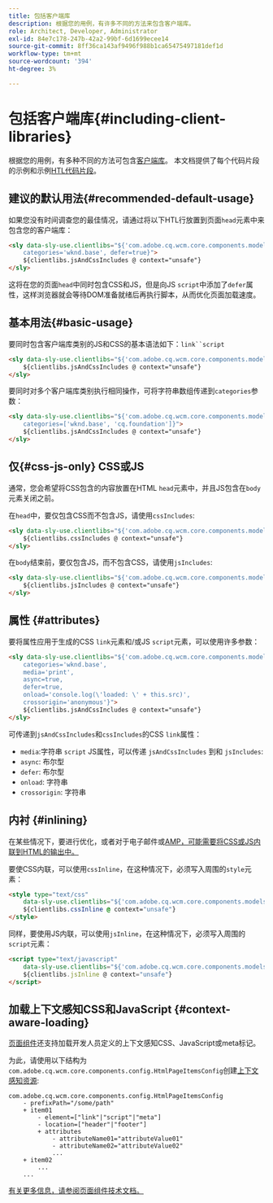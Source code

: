 ```yaml
---
title: 包括客户端库
description: 根据您的用例，有许多不同的方法来包含客户端库。
role: Architect, Developer, Administrator
exl-id: 84e7c178-247b-42a2-99bf-6d1699ecee14
source-git-commit: 8ff36ca143af9496f988b1ca65475497181def1d
workflow-type: tm+mt
source-wordcount: '394'
ht-degree: 3%

---
```


# 包括客户端库{#including-client-libraries}

根据您的用例，有多种不同的方法可包含[客户端库](/help/developing/archetype/uifrontend.md#clientlibs)。 本文档提供了每个代码片段的示例和示例[HTL代码片段](https://docs.adobe.com/content/help/zh-Hans/experience-manager-htl/using/overview.html)。

## 建议的默认用法{#recommended-default-usage}

如果您没有时间调查您的最佳情况，请通过将以下HTL行放置到页面`head`元素中来包含您的客户端库：

```html
<sly data-sly-use.clientlibs="${'com.adobe.cq.wcm.core.components.models.ClientLibraries' @
    categories='wknd.base', defer=true}">
    ${clientlibs.jsAndCssIncludes @ context="unsafe"}
</sly>
```

这将在您的页面`head`中同时包含CSS和JS，但是向JS `script`中添加了`defer`属性，这样浏览器就会等待DOM准备就绪后再执行脚本，从而优化页面加载速度。

## 基本用法{#basic-usage}

要同时包含客户端库类别的JS和CSS的基本语法如下：`link``script`

```html
<sly data-sly-use.clientlibs="${'com.adobe.cq.wcm.core.components.models.ClientLibraries' @ categories='wknd.base'}">
    ${clientlibs.jsAndCssIncludes @ context="unsafe"}
</sly>
```

要同时对多个客户端库类别执行相同操作，可将字符串数组传递到`categories`参数：

```html
<sly data-sly-use.clientlibs="${'com.adobe.cq.wcm.core.components.models.ClientLibraries' @
    categories=['wknd.base', 'cq.foundation']}">
    ${clientlibs.jsAndCssIncludes @ context="unsafe"}
</sly>
```

## 仅{#css-js-only} CSS或JS

通常，您会希望将CSS包含的内容放置在HTML `head`元素中，并且JS包含在`body`元素关闭之前。

在`head`中，要仅包含CSS而不包含JS，请使用`cssIncludes`:

```html
<sly data-sly-use.clientlibs="${'com.adobe.cq.wcm.core.components.models.ClientLibraries' @ categories='wknd.base'}">
    ${clientlibs.cssIncludes @ context="unsafe"}
</sly>
```

在`body`结束前，要仅包含JS，而不包含CSS，请使用`jsIncludes`:

```html
<sly data-sly-use.clientlibs="${'com.adobe.cq.wcm.core.components.models.ClientLibraries' @ categories='wknd.base'}">
    ${clientlibs.jsIncludes @ context="unsafe"}
</sly>
```

## 属性 {#attributes}

要将属性应用于生成的CSS `link`元素和/或JS `script`元素，可以使用许多参数：

```html
<sly data-sly-use.clientlibs="${'com.adobe.cq.wcm.core.components.models.ClientLibraries' @
    categories='wknd.base',
    media='print',
    async=true,
    defer=true,
    onload='console.log(\'loaded: \' + this.src)',
    crossorigin='anonymous'}">
    ${clientlibs.jsAndCssIncludes @ context="unsafe"}
</sly>
```

可传递到`jsAndCssIncludes`和`cssIncludes`的CSS `link`属性：

* `media`:字符串 `script` JS属性，可以传递 `jsAndCssIncludes` 到和 `jsIncludes`:
* `async`: 布尔型
* `defer`: 布尔型
* `onload`: 字符串
* `crossorigin`: 字符串

## 内衬 {#inlining}

在某些情况下，要进行优化，或者对于电子邮件或[AMP，可能需要将CSS或JS内联到HTML的输出中。](amp.md)

要使CSS内联，可以使用`cssInline`，在这种情况下，必须写入周围的`style`元素：

```html
<style type="text/css"
    data-sly-use.clientlibs="${'com.adobe.cq.wcm.core.components.models.ClientLibraries' @ categories='wknd.base'}">
    ${clientlibs.cssInline @ context="unsafe"}
</style>
```

同样，要使用JS内联，可以使用`jsInline`，在这种情况下，必须写入周围的`script`元素：

```html
<script type="text/javascript"
    data-sly-use.clientlibs="${'com.adobe.cq.wcm.core.components.models.ClientLibraries' @ categories='wknd.base'}">
    ${clientlibs.jsInline @ context="unsafe"}
</script>
```

## 加载上下文感知CSS和JavaScript {#context-aware-loading}

[页面组件](/help/components/page.md)还支持加载开发人员定义的上下文感知CSS、JavaScript或meta标记。

为此，请使用以下结构为`com.adobe.cq.wcm.core.components.config.HtmlPageItemsConfig`创建[上下文感知资源](context-aware-configs.md):

```text
com.adobe.cq.wcm.core.components.config.HtmlPageItemsConfig
    - prefixPath="/some/path"
    + item01
        - element=["link"|"script"|"meta"]
        - location=["header"|"footer"]
        + attributes
            - attributeName01="attributeValue01"
            - attributeName02="attributeValue02"
            ...
    + item02
        ...
    ...
```

[有关更多信息，请参阅页面组件技术文档。](https://github.com/adobe/aem-core-wcm-components/tree/master/content/src/content/jcr_root/apps/core/wcm/components/page/v2/page#loading-of-context-aware-cssjs)
